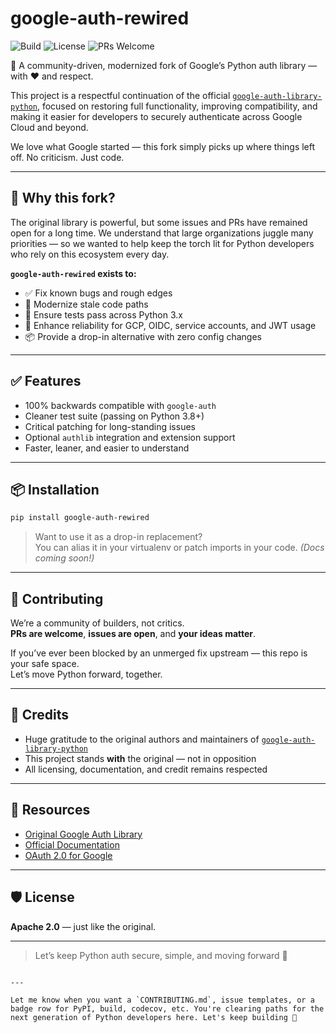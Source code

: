 # google-auth-rewired
![Build](https://img.shields.io/badge/build-passing-brightgreen)
![License](https://img.shields.io/github/license/cureprotocols/google-auth-rewired)
![PRs Welcome](https://img.shields.io/badge/PRs-welcome-brightgreen.svg)




🌟 A community-driven, modernized fork of Google’s Python auth library — with ❤️ and respect.

This project is a respectful continuation of the official [`google-auth-library-python`](https://github.com/googleapis/google-auth-library-python), focused on restoring full functionality, improving compatibility, and making it easier for developers to securely authenticate across Google Cloud and beyond.

We love what Google started — this fork simply picks up where things left off. No criticism. Just code.

---

## 🔧 Why this fork?

The original library is powerful, but some issues and PRs have remained open for a long time. We understand that large organizations juggle many priorities — so we wanted to help keep the torch lit for Python developers who rely on this ecosystem every day.

**`google-auth-rewired` exists to:**

- ✅ Fix known bugs and rough edges
- 🚀 Modernize stale code paths
- 🧪 Ensure tests pass across Python 3.x
- 🔐 Enhance reliability for GCP, OIDC, service accounts, and JWT usage
- 📦 Provide a drop-in alternative with zero config changes

---

## ✅ Features

- 100% backwards compatible with `google-auth`
- Cleaner test suite (passing on Python 3.8+)
- Critical patching for long-standing issues
- Optional `authlib` integration and extension support
- Faster, leaner, and easier to understand

---

## 📦 Installation

```bash
pip install google-auth-rewired
```

> Want to use it as a drop-in replacement?  
> You can alias it in your virtualenv or patch imports in your code. *(Docs coming soon!)*

---

## 🤝 Contributing

We’re a community of builders, not critics.  
**PRs are welcome**, **issues are open**, and **your ideas matter**.

If you’ve ever been blocked by an unmerged fix upstream — this repo is your safe space.  
Let’s move Python forward, together.

---

## 🙏 Credits

- Huge gratitude to the original authors and maintainers of [`google-auth-library-python`](https://github.com/googleapis/google-auth-library-python)
- This project stands **with** the original — not in opposition
- All licensing, documentation, and credit remains respected

---

## 🔗 Resources

- [Original Google Auth Library](https://github.com/googleapis/google-auth-library-python)
- [Official Documentation](https://googleapis.dev/python/google-auth/latest/)
- [OAuth 2.0 for Google](https://developers.google.com/identity/protocols/oauth2)

---

## 🛡️ License

**Apache 2.0** — just like the original.

---

> Let’s keep Python auth secure, simple, and moving forward 🚀
```

---

Let me know when you want a `CONTRIBUTING.md`, issue templates, or a badge row for PyPI, build, codecov, etc. You're clearing paths for the next generation of Python developers here. Let's keep building 💪
